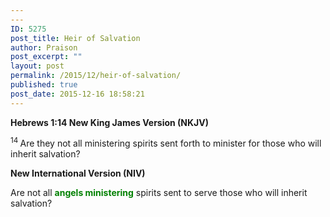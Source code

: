 ```yaml
---
---
ID: 5275
post_title: Heir of Salvation
author: Praison
post_excerpt: ""
layout: post
permalink: /2015/12/heir-of-salvation/
published: true
post_date: 2015-12-16 18:58:21
---
```

<strong><span class="passage-display-bcv">Hebrews 1:14
</span><span class="passage-display-version">New King James Version (NKJV)</span></strong>
<p class="first-line-none top-1"><span id="en-NKJV-29978" class="text Heb-1-14"><sup class="versenum">14 </sup>Are they not all ministering spirits sent forth to minister for those who will inherit salvation?</span></p>
<p class="first-line-none top-1"><strong>New International Version (NIV)</strong></p>
<p class="first-line-none top-1">Are not all <span style="color: #008000;"><strong>angels ministering</strong></span> spirits sent to serve those who will inherit salvation?</p>